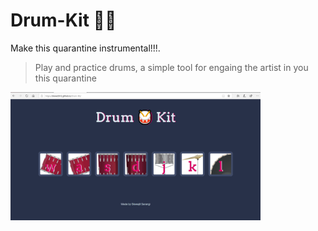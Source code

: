 # Drum-Kit 🥁🥁
Make this quarantine instrumental!!!.

> Play and practice drums, a simple tool for engaing the artist in you this quarantine

<img src = "bis.PNG" width = "400">
